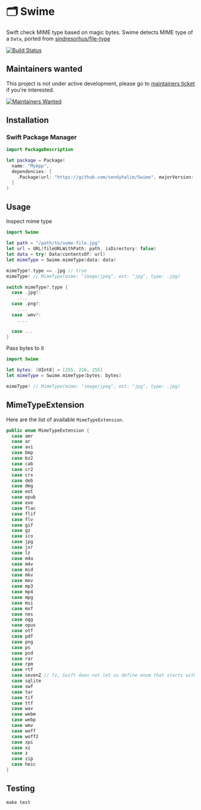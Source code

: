 # 🗂 Swime
Swift check MIME type based on magic bytes. Swime detects MIME type of a `Data`, ported from [sindresorhus/file-type](https://github.com/sindresorhus/file-type)

[![Build Status](https://travis-ci.org/sendyhalim/Swime.svg?branch=master)](https://travis-ci.org/sendyhalim/Swime)

## Maintainers wanted
This project is not under active development, please go to [maintainers ticket](https://github.com/sendyhalim/Swime/issues/24) if you're interested.

[![Maintainers Wanted](https://img.shields.io/badge/maintainers-wanted-red.svg)](https://github.com/pickhardt/maintainers-wanted)

## Installation
### Swift Package Manager
```swift
import PackageDescription

let package = Package(
  name: "MyApp",
  dependencies: [
    .Package(url: "https://github.com/sendyhalim/Swime", majorVersion: 3)
  ]
)
```

## Usage

Inspect mime type

```swift
import Swime

let path = "/path/to/some-file.jpg"
let url = URL(fileURLWithPath: path, isDirectory: false)
let data = try! Data(contentsOf: url)
let mimeType = Swime.mimeType(data: data)

mimeType?.type == .jpg // true
mimeType! // MimeType(mime: "image/jpeg", ext: "jpg", type: .jpg)

switch mimeType?.type {
  case .jpg?:
    ....
  case .png?:
    ....
  case .wmv?:
    ....

  case ...
}
```

Pass bytes to it
```swift
import Swime

let bytes: [UInt8] = [255, 216, 255]
let mimeType = Swime.mimeType(bytes: bytes)

mimeType! // MimeType(mime: "image/jpeg", ext: "jpg", type: .jpg)
```

## MimeTypeExtension
Here are the list of available `MimeTypeExtension`.

```swift
public enum MimeTypeExtension {
  case amr
  case ar
  case avi
  case bmp
  case bz2
  case cab
  case cr2
  case crx
  case deb
  case dmg
  case eot
  case epub
  case exe
  case flac
  case flif
  case flv
  case gif
  case gz
  case ico
  case jpg
  case jxr
  case lz
  case m4a
  case m4v
  case mid
  case mkv
  case mov
  case mp3
  case mp4
  case mpg
  case msi
  case mxf
  case nes
  case ogg
  case opus
  case otf
  case pdf
  case png
  case ps
  case psd
  case rar
  case rpm
  case rtf
  case sevenZ // 7z, Swift does not let us define enum that starts with a digit
  case sqlite
  case swf
  case tar
  case tif
  case ttf
  case wav
  case webm
  case webp
  case wmv
  case woff
  case woff2
  case xpi
  case xz
  case z
  case zip
  case heic
}
```

## Testing
```
make test
```
